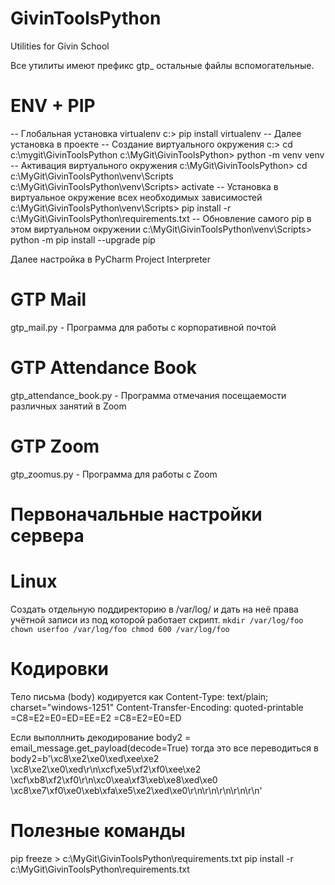 ﻿# GivinToolsPython
Utilities for Givin School

Все утилиты имеют префикс gtp_ остальные файлы вспомогательные.

# ENV + PIP
-- Глобальная установка virtualenv
c:\> pip install virtualenv
-- Далее установка в проекте
-- Создание виртуального окружения
c:\> cd c:\mygit\GivinToolsPython
c:\MyGit\GivinToolsPython> python -m venv venv
-- Активация виртуального окружения
c:\MyGit\GivinToolsPython> cd c:\MyGit\GivinToolsPython\venv\Scripts\
c:\MyGit\GivinToolsPython\venv\Scripts> activate
-- Установка в виртуальное окружение всех необходимых зависимостей
c:\MyGit\GivinToolsPython\venv\Scripts> pip install -r c:\MyGit\GivinToolsPython\requirements.txt
-- Обновление самого pip в этом виртуальном окружении
c:\MyGit\GivinToolsPython\venv\Scripts> python -m pip install --upgrade pip

Далее настройка в PyCharm Project Interpreter

# GTP Mail

gtp_mail.py - Программа для работы с корпоративной почтой

# GTP Attendance Book

gtp_attendance_book.py - Программа отмечания посещаемости различных занятий в Zoom

# GTP Zoom

gtp_zoomus.py - Программа для работы с Zoom

# Первоначальные настройки сервера
# Linux

Создать отдельную поддиректорию в /var/log/ и дать на неё права учётной записи из под которой работает скрипт.
`mkdir /var/log/foo
chown userfoo /var/log/foo
chmod 600 /var/log/foo`

# Кодировки
Тело письма (body) кодируется как
Content-Type: text/plain; charset="windows-1251"
Content-Transfer-Encoding: quoted-printable
=C8=E2=E0=ED=EE=E2 =C8=E2=E0=ED

Если выполлнить декодирование
body2 = email_message.get_payload(decode=True)
тогда это все переводиться в 
body2=b'\xc8\xe2\xe0\xed\xee\xe2 \xc8\xe2\xe0\xed\r\n\xcf\xe5\xf2\xf0\xee\xe2 \xcf\xb8\xf2\xf0\r\n\xc0\xea\xf3\xeb\xe8\xed\xe0 \xc8\xe7\xf0\xe0\xeb\xfa\xe5\xe2\xed\xe0\r\n\r\n\r\n\r\n\r\n'

# Полезные команды 

pip freeze > c:\MyGit\GivinToolsPython\requirements.txt
pip install -r c:\MyGit\GivinToolsPython\requirements.txt
